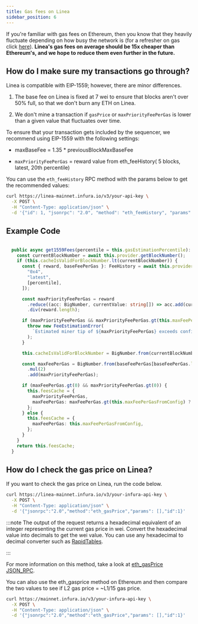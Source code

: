 ```yaml
---
title: Gas fees on Linea
sidebar_position: 6
---
```


 If you're familiar with gas fees on Ethereum, then you know that they heavily fluctuate depending on how busy the network is (for a refresher on gas click [here](https://support.metamask.io/hc/en-us/articles/4404600179227-User-Guide-Gas#:~:text=A%20normal%20transaction%20sending%20ETH,transactions%20also%20cost%2021%2C000%20gas.)). **Linea's gas fees on average should be 15x cheaper than Ethereum's, and we hope to reduce them even further in the future.**


## How do I make sure my transactions go through?

 Linea is compatible with EIP-1559; however, there are minor differences.

 1. The base fee on Linea is fixed at 7 wei to ensure that blocks aren't over 50% full, so that we don't burn any ETH on Linea.

 2. We don't mine a transaction if `gasPrice` or `maxPriorityFeePerGas` is lower than a given value that fluctuates over time.

To ensure that your transaction gets included by the sequencer, we recommend using EIP-1559 with the following settings:

- maxBaseFee = 1.35 * previousBlockMaxBaseFee

- `maxPriorityFeePerGas` = reward value from eth_feeHistory( 5 blocks, latest, 20th percentile)

You can use the `eth_feeHistory` RPC method with the params below to get the recommended values:

```bash
curl https://linea-mainnet.infura.io/v3/your-api-key \
  -X POST \
  -H "Content-Type: application/json" \
  -d '{"id": 1, "jsonrpc": "2.0", "method": "eth_feeHistory", "params": [4, "latest", [20]] }'
```

## Example Code

```typescript

  public async get1559Fees(percentile = this.gasEstimationPercentile): Promise<Fees> {
    const currentBlockNumber = await this.provider.getBlockNumber();
    if (this.cacheIsValidForBlockNumber.lt(currentBlockNumber)) {
      const { reward, baseFeePerGas }: FeeHistory = await this.provider.send("eth_feeHistory", [
        "0x4",
        "latest",
        [percentile],
      ]);

      const maxPriorityFeePerGas = reward
        .reduce((acc: BigNumber, currentValue: string[]) => acc.add(currentValue[0]), BigNumber.from(0))
        .div(reward.length);

      if (maxPriorityFeePerGas && maxPriorityFeePerGas.gt(this.maxFeePerGasFromConfig)) {
        throw new FeeEstimationError(
          `Estimated miner tip of ${maxPriorityFeePerGas} exceeds configured max fee per gas of ${this.maxFeePerGasFromConfig}!`,
        );
      }

      this.cacheIsValidForBlockNumber = BigNumber.from(currentBlockNumber);

      const maxFeePerGas = BigNumber.from(baseFeePerGas[baseFeePerGas.length - 1])
        .mul(2)
        .add(maxPriorityFeePerGas);

      if (maxFeePerGas.gt(0) && maxPriorityFeePerGas.gt(0)) {
        this.feesCache = {
          maxPriorityFeePerGas,
          maxFeePerGas: maxFeePerGas.gt(this.maxFeePerGasFromConfig) ? this.maxFeePerGasFromConfig : maxFeePerGas,
        };
      } else {
        this.feesCache = {
          maxFeePerGas: this.maxFeePerGasFromConfig,
        };
      }
    }
    return this.feesCache;
  }
```

## How do I check the gas price on Linea?

 If you want to check the gas price on Linea, run the code below.

``` bash
curl https://linea-mainnet.infura.io/v3/your-infura-api-key \
  -X POST \
  -H "Content-Type: application/json" \
  -d '{"jsonrpc":"2.0","method":"eth_gasPrice","params": [],"id":1}'
```
:::note
The output of the request returns a hexadecimal equivalent of an integer representing the current gas price in wei. Convert the hexadecimal value into decimals to get the wei value. You can use any hexadecimal to decimal converter such as [RapidTables](https://www.rapidtables.com/convert/number/hex-to-decimal.html).

:::

For more information on this method, take a look at [eth_gasPrice JSON_RPC](https://docs.infura.io/networks/ethereum/json-rpc-methods/eth_gasprice).

You can also use the eth_gasprice method on Ethereum and then compare the two values to see if L2 gas price = ~L1/15 gas price.

``` bash
curl https://mainnet.infura.io/v3/your-infura-api-key \
  -X POST \
  -H "Content-Type: application/json" \
  -d '{"jsonrpc":"2.0","method":"eth_gasPrice","params": [],"id":1}'
```